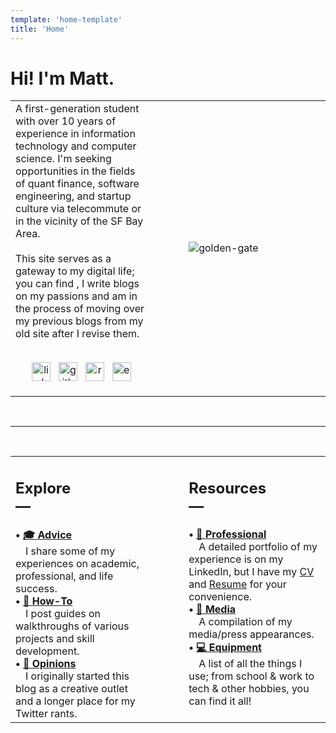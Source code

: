 ```yaml
---
template: 'home-template'
title: 'Home'
---
```


<h1> Hi! I'm Matt. </h1> 

<table>
    <tr>
        <td style="vertical-align:top;" width="45%">A first-generation student with over 10 years of experience in information technology and computer science. I'm seeking opportunities in the fields of quant finance, software engineering, and startup culture via telecommute or in the vicinity of the SF Bay Area.<br><br> This site serves as a gateway to my digital life; you can find , I write blogs on my passions and am in the process of moving over my previous blogs from my old site after I revise them. <br><br>
        <p align='center'>
        <a href="https://www.linkedin.com/in/mapoztate/"><img height="30" width="30" src="https://user-images.githubusercontent.com/71365470/122693012-d4f14200-d1ec-11eb-8852-4bd223d3b41f.png" alt="linkedin"></a>&nbsp;&nbsp;
        <a href="https://github.com/mapoztate"><img height="30" width="30" src="https://user-images.githubusercontent.com/71365470/122693123-4fba5d00-d1ed-11eb-9759-85e584827eb5.png" alt="github"></a>&nbsp;&nbsp;
        <a href="/resume"><img height="30" width="30" src="https://user-images.githubusercontent.com/71365470/123560227-db843a00-d755-11eb-845e-1606b2cdb2df.png" alt="resume"></a>&nbsp;&nbsp;
        <a href="mailto:matthew.f.prado@valkyriepcs.com"><img height="30" width="30" src="https://user-images.githubusercontent.com/71365470/123560224-daeba380-d755-11eb-9adb-c5a3b9de2fb8.png" alt="e-mail"></a>
        </p> </td>
        <td> &nbsp;&nbsp;</td>
        <td width="45%"><img src="https://user-images.githubusercontent.com/71365470/130392839-7aa187c8-564a-4b01-8731-6516046662b4.jpg" alt="golden-gate"></img> </td>
    </tr>
</table>
<br><hr><br>
<table>
    <tr>
        <td style="vertical-align:top;" width="45%" class="explore"><h2>Explore<br/>—</h2>
         <strong> • <a href="/"> 🎓 Advice </a></strong>
            <br>&emsp;I share some of my experiences on academic, professional, and life success.<br>
         <strong> • <a href="/"> 📖 How-To </a></strong>
            <br>&emsp;I post guides on walkthroughs of various projects and skill development.<br>
         <strong> • <a href="/"> 📢 Opinions </a></strong>
            <br>&emsp;I originally started this blog as a creative outlet and a longer place for my Twitter rants. <br>
</td>
        <td> &nbsp;&nbsp;</td>
        <td style="vertical-align:top;" width="45%" class="resources"><h2>Resources<br/>—</h2>
         <strong> • <a href="/"> 📝 Professional </a></strong>
            <br>&emsp;A detailed portfolio of my experience is on my LinkedIn, but I have my <a href="/cv"> CV</a> and <a href="/resume">Resume</a> for your convenience. <br>
         <strong> • <a href="/media"> 🎥 Media  </a></strong>
            <br>&emsp;A compilation of my media/press appearances. <br>
         <strong> • <a href="/"> 💻 Equipment </a></strong>
            <br>&emsp;A list of all the things I use; from school & work to tech & other hobbies, you can find it all! <br>
</td>
    </tr>
</table>